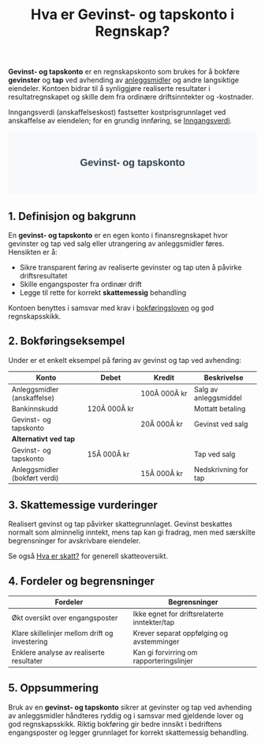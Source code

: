 ﻿---
title: "Hva er Gevinst- og tapskonto i Regnskap?"
seoTitle: "Hva er Gevinst- og tapskonto i Regnskap?"
meta_description: '**Gevinst- og tapskonto** er en regnskapskonto som brukes for å bokføre **gevinster** og **tap** ved avhending av [anleggsmidler](/blogs/regnskap/hva-er-anleg...'
slug: gevinst-og-tapskonto
type: blog
layout: pages/single
---

**Gevinst- og tapskonto** er en regnskapskonto som brukes for å bokføre **gevinster** og **tap** ved avhending av [anleggsmidler](/blogs/regnskap/hva-er-anleggsmidler "Hva er Anleggsmidler? En guide til anleggsmidler i regnskap") og andre langsiktige eiendeler. Kontoen bidrar til å synliggjøre realiserte resultater i resultatregnskapet og skille dem fra ordinære driftsinntekter og -kostnader.

Inngangsverdi (anskaffelseskost) fastsetter kostprisgrunnlaget ved anskaffelse av eiendelen; for en grundig innføring, se [Inngangsverdi](/blogs/regnskap/inngangsverdi "Inngangsverdi: Kostpris, Beregning og Skattegrunnlag i Norsk Regnskap").

![Illustrasjon av gevinst- og tapskonto](gevinst-og-tapskonto-image.svg)

## 1. Definisjon og bakgrunn

En **gevinst- og tapskonto** er en egen konto i finansregnskapet hvor gevinster og tap ved salg eller utrangering av anleggsmidler føres. Hensikten er å:

* Sikre transparent føring av realiserte gevinster og tap uten å påvirke driftsresultatet
* Skille engangsposter fra ordinær drift
* Legge til rette for korrekt **skattemessig** behandling

Kontoen benyttes i samsvar med krav i [bokføringsloven](/blogs/regnskap/hva-er-bokforingsloven "Hva er Bokføringsloven? Krav og plikter for bokføring") og god regnskapsskikk.

## 2. Bokføringseksempel

Under er et enkelt eksempel på føring av gevinst og tap ved avhending:

| Konto                        | Debet       | Kredit      | Beskrivelse                     |
|------------------------------|-------------|-------------|---------------------------------|
| Anleggsmidler (anskaffelse)  |             | 100Â 000Â kr  | Salg av anleggsmiddel           |
| Bankinnskudd                 | 120Â 000Â kr  |             | Mottatt betaling                |
| Gevinst- og tapskonto        |             | 20Â 000Â kr   | Gevinst ved salg                |
| **Alternativt ved tap**      |             |             |                                 |
| Gevinst- og tapskonto        | 15Â 000Â kr   |             | Tap ved salg                    |
| Anleggsmidler (bokført verdi)|             | 15Â 000Â kr   | Nedskrivning for tap           |

## 3. Skattemessige vurderinger

Realisert gevinst og tap påvirker skattegrunnlaget. Gevinst beskattes normalt som alminnelig inntekt, mens tap kan gi fradrag, men med særskilte begrensninger for avskrivbare eiendeler.

Se også [Hva er skatt?](/blogs/regnskap/hva-er-skatt "Hva er Skatt? En komplett guide til skatteregler og satser") for generell skatteoversikt.

## 4. Fordeler og begrensninger

| Fordeler                                           | Begrensninger                                  |
|-----------------------------------------------------|------------------------------------------------|
| Økt oversikt over engangsposter                     | Ikke egnet for driftsrelaterte inntekter/tap    |
| Klare skillelinjer mellom drift og investering       | Krever separat oppfølging og avstemminger       |
| Enklere analyse av realiserte resultater            | Kan gi forvirring om rapporteringslinjer        |

## 5. Oppsummering

Bruk av en **gevinst- og tapskonto** sikrer at gevinster og tap ved avhending av anleggsmidler håndteres ryddig og i samsvar med gjeldende lover og god regnskapsskikk. Riktig bokføring gir bedre innsikt i bedriftens engangsposter og legger grunnlaget for korrekt skattemessig behandling.












